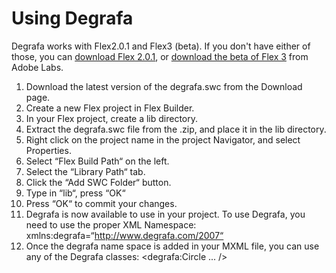 # Using Degrafa #

Degrafa works with Flex2.0.1 and Flex3 (beta). If you don't have either of those, you can [download Flex 2.0.1](https://www.adobe.com/cfusion/tdrc/index.cfm?product=flex), or [download the beta of Flex 3](http://labs.adobe.com/technologies/flex/) from Adobe Labs.

  1. Download the latest version of the degrafa.swc from the Download page.
  1. Create a new Flex project in Flex Builder.
  1. In your Flex project, create a lib directory.
  1. Extract the degrafa.swc file from the .zip, and place it in the lib directory.
  1. Right click on the project name in the project Navigator, and select Properties.
  1. Select “Flex Build Path“ on the left.
  1. Select the “Library Path“ tab.
  1. Click the “Add SWC Folder“ button.
  1. Type in “lib“, press “OK“
  1. Press “OK“ to commit your changes.
  1. Degrafa is now available to use in your project. To use Degrafa, you need to use the proper XML Namespace: xmlns:degrafa=“http://www.degrafa.com/2007“
  1. Once the degrafa name space is added in your MXML file, you can use any of the Degrafa classes: <degrafa:Circle ... />